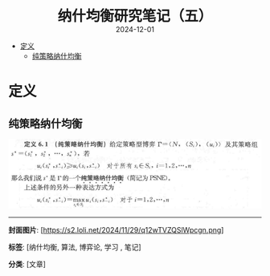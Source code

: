 <div style="text-align:center;font-weight:bold;font-size:2em"> 纳什均衡研究笔记（五） </div>

<div style="text-align:center;">2024-12-01</div>


<!-- TOC -->
- [定义](#定义)
  - [纯策略纳什均衡](#纯策略纳什均衡)
<!-- /TOC -->


# 定义<a name="定义"></a>

## 纯策略纳什均衡<a name="纯策略纳什均衡"></a>
![alt text](<屏幕截图 2024-12-01 162756.png>)

---
**封面图片**: [https://s2.loli.net/2024/11/29/q12wTVZQSlWpcgn.png]

**标签**: [纳什均衡, 算法, 博弈论, 学习 , 笔记]

**分类**: [文章]
